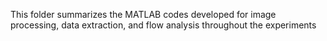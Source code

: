 This folder summarizes the MATLAB codes developed for image processing, data extraction, and flow analysis throughout the experiments
